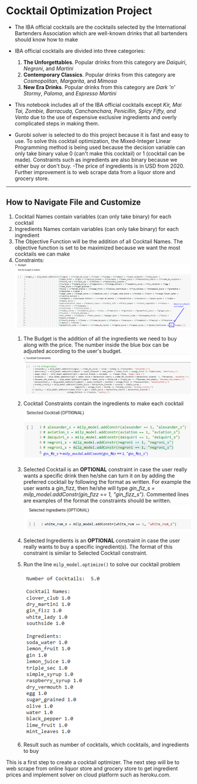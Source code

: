 # Cocktail Optimization Project
- The IBA official cocktails are the cocktails selected by the International Bartenders Association which are well-known drinks that all bartenders should know how to make
- IBA official cocktails are divided into three categories:
  1. **The Unforgettables**. Popular drinks from this category are *Daiquiri*, *Negroni*, and *Martini*
  2. **Contemporary Classics**. Popular drinks from this category are *Cosmopolitan*, *Margarita*, and *Mimosa*
  3. **New Era Drinks**. Popular drinks from this category are *Dark 'n' Stormy*, *Paloma*, and *Espresso Martini*

- This notebook includes all of the IBA official cocktails except *Kir, Mai Tai, Zombie, Barracuda, Canchanchara, Penicillin, Spicy Fifty, and Vento* due to the use of expensive exclusive ingredients and overly complicated steps in making them.
- Gurobi solver is selected to do this project because it is fast and easy to use. To solve this cocktail optimization, the Mixed-Integer Linear Programming method is being used because the decision variable can only take binary value 0 (can't make this cocktail) or 1 (cocktail can be made). Constraints such as ingredients are also binary because we either buy or don't buy.
-The price of ingredients is in USD from 2020. Further improvement is to web scrape data from a liquor store and grocery store.
---
## How to Navigate File and Customize
1. Cocktail Names contain variables (can only take binary) for each cocktail
2. Ingredients Names contain variables (can only take binary) for each ingredient
3. The Objective Function will be the addition of all Cocktail Names. The objective function is set to be maximized because we want the most cocktails we can make
4. Constraints:
      ![alt text](https://github.com/fendihalim/fendihalim/blob/main/cocktail-project/images/budget-constraint-cocktail.png)
    1. The Budget is the addition of all the ingredients we need to buy along with the price. The number inside the blue box can be adjusted according to the user's budget.
      ![alt text](https://github.com/fendihalim/fendihalim/blob/main/cocktail-project/images/cocktail-constraint.png)
    3. Cocktail Constraints contain the ingredients to make each cocktail
      ![alt text](https://github.com/fendihalim/fendihalim/blob/main/cocktail-project/images/selected-cocktail-constraint-.png)
    4. Selected Cocktail is an **OPTIONAL** constraint in case the user really wants a specific drink then he/she can turn it on by adding the preferred cocktail by following the format as written. For example the user wants a gin_fizz, then he/she will type *gin_fiz_s = milp_model.addConstr(gin_fizz == 1, "gin_fizz_s").* Commented lines are examples of the format the constraints should be written.
      ![alt text](https://github.com/fendihalim/fendihalim/blob/main/cocktail-project/images/selected-ingredients-constraint.png)
    5. Selected Ingredients is an **OPTIONAL** constraint in case the user really wants to buy a specific ingredient(s). The format of this constraint is similar to Selected Cocktail constraint.
    6. Run the line `milp_model.optimize()` to solve our cocktail problem 
    
       ![alt text](https://github.com/fendihalim/fendihalim/blob/main/cocktail-project/images/cocktail-result.png)
       
    7. Result such as number of cocktails, which cocktails, and ingredients to buy
   
This is a first step to create a cocktail optimizer. The next step will be to web scrape from online liquor store and grocery store to get ingredient prices and implement solver on cloud platform such as heroku.com.
